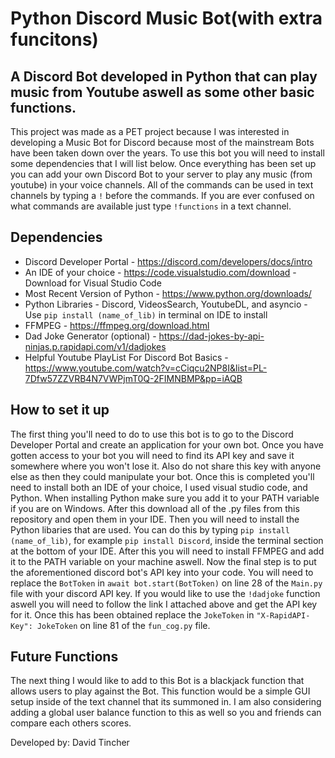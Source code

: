 # Python Discord Music Bot(with extra funcitons)

## A Discord Bot developed in Python that can play music from Youtube aswell as some other basic functions. 

This project was made as a PET project because I was interested in developing a Music Bot for Discord because most of the mainstream Bots have been taken down over the years. To use this bot you will need to install some dependencies that I will list below. Once everything has been set up you can add your own Discord Bot to your server to play any music (from youtube) in your voice channels. All of the commands can be used in text channels by typing a `!` before the commands. If you are ever confused on what commands are available just type `!functions` in a text channel. 

## Dependencies
- Discord Developer Portal - https://discord.com/developers/docs/intro
- An IDE of your choice - https://code.visualstudio.com/download - Download for Visual Studio Code
- Most Recent Version of Python - https://www.python.org/downloads/ 
- Python Libraries - Discord, VideosSearch, YoutubeDL, and asyncio - Use `pip install (name_of_lib)` in terminal on IDE to install
- FFMPEG - https://ffmpeg.org/download.html 
- Dad Joke Generator (optional) - https://dad-jokes-by-api-ninjas.p.rapidapi.com/v1/dadjokes 
- Helpful Youtube PlayList For Discord Bot Basics - https://www.youtube.com/watch?v=cCiqcu2NP8I&list=PL-7Dfw57ZZVRB4N7VWPjmT0Q-2FIMNBMP&pp=iAQB

## How to set it up 
The first thing you'll need to do to use this bot is to go to the Discord Developer Portal and create an application for your own bot. Once you have gotten access to your bot you will need to find its API key and save it somewhere where you won't lose it. Also do not share this key with anyone else as then they could manipulate your bot. Once this is completed you'll need to install both an IDE of your choice, I used visual studio code, and Python. When installing Python make sure you add it to your PATH variable if you are on Windows. After this download all of the .py files from this repository and open them in your IDE. Then you will need to install the Python libaries that are used. You can do this by typing `pip install (name_of_lib)`, for example `pip install Discord`, inside the terminal section at the bottom of your IDE. After this you will need to install FFMPEG and add it to the PATH variable on your machine aswell. Now the final step is to put the aforementioned discord bot's API key into your code. You will need to replace the `BotToken` in `await bot.start(BotToken)` on line 28 of the `Main.py` file with your discord API key. If you would like to use the `!dadjoke` function aswell you will need to follow the link I attached above and get the API key for it. Once this has been obtained replace the `JokeToken` in `"X-RapidAPI-Key": JokeToken` on line 81 of the `fun_cog.py` file. 

## Future Functions
The next thing I would like to add to this Bot is a blackjack function that allows users to play against the Bot. This function would be a simple GUI setup inside of the text channel that its summoned in. I am also considering adding a global user balance function to this as well so you and friends can compare each others scores. 




Developed by: David Tincher 